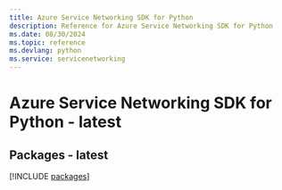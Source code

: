 ```yaml
---
title: Azure Service Networking SDK for Python
description: Reference for Azure Service Networking SDK for Python
ms.date: 08/30/2024
ms.topic: reference
ms.devlang: python
ms.service: servicenetworking
---
```

# Azure Service Networking SDK for Python - latest
## Packages - latest
[!INCLUDE [packages](service-networking-index.md)]